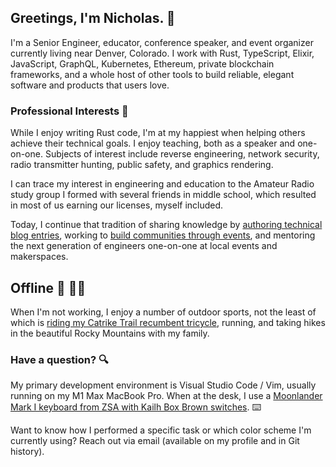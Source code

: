 ## Greetings, I'm Nicholas. :wave:

I'm a Senior Engineer, educator, conference speaker, and event organizer
currently living near Denver, Colorado. I work with Rust, TypeScript, Elixir,
JavaScript, GraphQL, Kubernetes, Ethereum, private blockchain frameworks, and a whole host of other tools to build reliable,
elegant software and products that users love.

### Professional Interests :briefcase:

While I enjoy writing Rust code, I'm at my happiest when helping others achieve their technical goals. I enjoy teaching, both as a speaker and one-on-one. Subjects of interest include reverse engineering, network security, radio transmitter hunting, public safety, and graphics rendering.

I can trace my interest in engineering and education to the Amateur Radio study group I formed with several friends in middle school, which resulted in most of us earning our licenses, myself included. 

Today, I continue that tradition of sharing knowledge by [authoring technical blog entries](https://www.secretfader.com), working to [build communities through events][cogoldrust], and mentoring the next generation of engineers one-on-one at local events and makerspaces.

## Offline :sunrise_over_mountains: :biking_man:

When I'm not working, I enjoy a number of outdoor sports, not the least of which is [riding my Catrike Trail recumbent tricycle][cycling], running, and taking hikes in the beautiful Rocky Mountains with my family.

### Have a question? :mag:

My primary development environment is Visual Studio Code / Vim, usually running on my M1 Max MacBook Pro. When at the desk, I use a [Moonlander Mark I keyboard from ZSA with Kailh Box Brown switches][keyboard]. :keyboard:

Want to know how I performed a specific task or which color scheme I'm currently using? Reach out via email (available on my profile and in Git history).


[keyboard]: https://www.zsa.io/moonlander/
[cycling]: https://www.secretfader.com/blog/category/cycling/
[cogoldrust]: https://web.archive.org/web/20200814194034/cogoldrust.com
